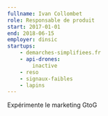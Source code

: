 ```yaml
---
fullname: Ivan Collombet
role: Responsable de produit
start: 2017-01-01
end: 2018-06-15
employer: dinsic
startups:
    - demarches-simplifiees.fr
    - api-drones:
        inactive
    - reso
    - signaux-faibles
    - lapins
---
```


Expérimente le marketing GtoG
